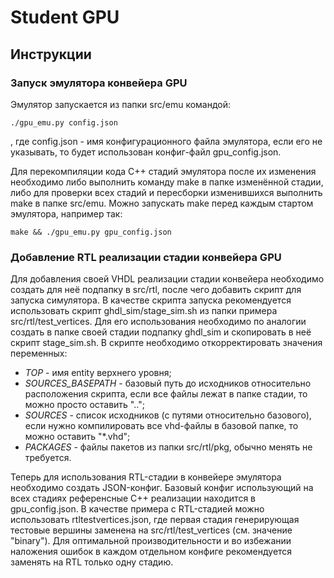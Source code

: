 # Student GPU

## Инструкции

### Запуск эмулятора конвейера GPU

Эмулятор запускается из папки src/emu командой:
```
./gpu_emu.py config.json
```
, где config.json - имя конфигурационного файла эмулятора, если его не указывать, то будет использован конфиг-файл gpu_config.json. 

Для перекомпиляции кода C++ стадий эмулятора после их изменения необходимо либо выполнить команду make в папке изменённой стадии, либо для проверки всех стадий и пересборки изменившихся выполнить make в папке src/emu. Можно запускать make перед каждым стартом эмулятора, например так:
```
make && ./gpu_emu.py gpu_config.json
```


### Добавление RTL реализации стадии конвейера GPU

Для добавления своей VHDL реализации стадии конвейера необходимо создать для неё подпапку в src/rtl, после чего добавить скрипт для запуска симулятора. В качестве скрипта запуска рекомендуется использовать скрипт ghdl_sim/stage_sim.sh из папки примера src/rtl/test_vertices. Для его использования необходимо по аналогии создать в папке своей стадии подпапку ghdl_sim и скопировать в неё скрипт stage_sim.sh. В скрипте необходимо откорректировать значения переменных:
- *TOP* - имя entity верхнего уровня;
- *SOURCES_BASEPATH* - базовый путь до исходников относительно расположения скрипта, если все файлы лежат в папке стадии, то можно просто оставить "..";
- *SOURCES* - список исходников (с путями относительно базового), если нужно компилировать все vhd-файлы в базовой папке, то можно оставить "*.vhd";
- *PACKAGES* - файлы пакетов из папки src/rtl/pkg, обычно менять не требуется.

Теперь для использования RTL-стадии в конвейере эмулятора необходимо создать JSON-конфиг. Базовый конфиг использующий на всех стадиях референсные C++ реализации находится в gpu_config.json. В качестве примера с RTL-стадией можно использовать rtltestvertices.json, где первая стадия генерирующая тестовые вершины заменена на src/rtl/test_vertices (см. значение "binary"). Для оптимальной производительности и во избежании наложения ошибок в каждом отдельном конфиге рекомендуется заменять на RTL только одну стадию. 
